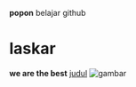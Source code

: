 **popon**
belajar  github
# laskar
**we are the best**
[judul](https://github.com)
![gambar](https://tinyjpg.com/images/social/website.jpg)
